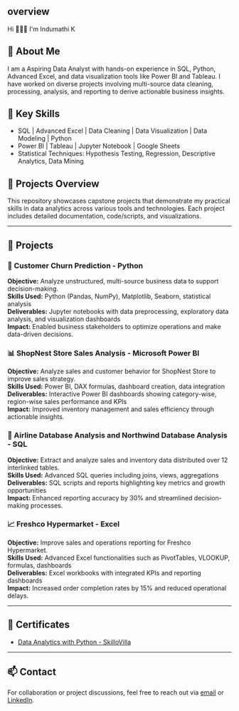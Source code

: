 ## overview 
Hi 🙋🏻‍♀️ I'm Indumathi K

## 🚀 About Me
I am a Aspiring Data Analyst with hands-on experience in SQL, Python, Advanced Excel, and data visualization tools like Power BI and Tableau. I have worked on diverse projects involving multi-source data cleaning, processing, analysis, and reporting to derive actionable business insights.

## 🧠 Key Skills
- SQL | Advanced Excel | Data Cleaning | Data Visualization | Data Modeling | Python  
- Power BI | Tableau | Jupyter Notebook | Google Sheets  
- Statistical Techniques: Hypothesis Testing, Regression, Descriptive Analytics, Data Mining  

## 📝 Projects Overview
This repository showcases capstone projects that demonstrate my practical skills in data analytics across various tools and technologies. Each project includes detailed documentation, code/scripts, and visualizations.

---

## 📁 Projects

### 🐍 Customer Churn Prediction - Python  
**Objective:** Analyze unstructured, multi-source business data to support decision-making.  
**Skills Used:** Python (Pandas, NumPy), Matplotlib, Seaborn, statistical analysis  
**Deliverables:** Jupyter notebooks with data preprocessing, exploratory data analysis, and visualization dashboards    
**Impact:** Enabled business stakeholders to optimize operations and make data-driven decisions.

### 📊 ShopNest Store Sales Analysis - Microsoft Power BI  
**Objective:** Analyze sales and customer behavior for ShopNest Store to improve sales strategy.  
**Skills Used:** Power BI, DAX formulas, dashboard creation, data integration  
**Deliverables:** Interactive Power BI dashboards showing category-wise, region-wise sales performance and KPIs  
**Impact:** Improved inventory management and sales efficiency through actionable insights.

### 🧮 Airline Database Analysis and Northwind Database Analysis - SQL  
**Objective:** Extract and analyze sales and inventory data distributed over 12 interlinked tables.  
**Skills Used:** Advanced SQL queries including joins, views, aggregations  
**Deliverables:** SQL scripts and reports highlighting key metrics and growth opportunities  
**Impact:** Enhanced reporting accuracy by 30% and streamlined decision-making processes.

### 📈 Freshco Hypermarket - Excel  
**Objective:** Improve sales and operations reporting for Freshco Hypermarket.  
**Skills Used:** Advanced Excel functionalities such as PivotTables, VLOOKUP, formulas, dashboards  
**Deliverables:** Excel workbooks with integrated KPIs and reporting dashboards  
**Impact:** Increased order completion rates by 15% and reduced operational delays.

---

## 📜 Certificates
- [Data Analytics with Python - SkilloVilla](https://www.skillovilla.com/certificate/0E9BBVOR)

---

## 📫 Contact
For collaboration or project discussions, feel free to reach out via [email](mailto:indumathi1528@gmail.com) or [LinkedIn](https://www.linkedin.com/in/indumathi-k-833676235/).
